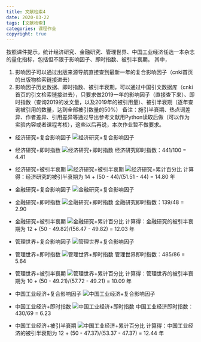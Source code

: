 ```yaml
---
title: 文献检索4
date: 2020-03-22
tags: [文献检索]
categories: 课程作业
copyright: true
---
```

按照课件提示，统计经济研究、金融研究、管理世界、中国工业经济任选一本杂志的量化指标，包括但不限于影响因子、即时指数、被引半衰期。
其中，
1. 影响因子可以通过出版来源导航直接查到最新一年的复合影响因子（cnki首页的出版物检索链接进去）
2. 影响因子历史数据、即时指数、被引半衰期，可以通过中国引文数据库（cnki首页的引文检索链接进去），只要求做2019一年的影响因子（直接查下来）、即时指数（查询2019的发文量，以及2019年的被引用量）、被引半衰期（逐年查询被引用的数量，达到全部被引数量的50%）
备注：施引半衰期、热点词差异、作者差异、引用差异等通过导出参考文献用Python读取后做（可以作为实验内容或者课程考核），这些以后再说，本次作业暂不做要求。

- 经济研究+复合影响因子
![经济研究+复合影响因子](./image/经济研究复合影响因子.jpg)
- 经济研究+即时指数
![经济研究+即时指数](./image/经济研究即时指数.jpg)
经济研究即时指数：441/100 = 4.41
- 经济研究+被引半衰期
![经济研究+被引半衰期](./image/经济研究文献总数和总被引.jpg)
![经济研究+累计百分比](./image/经济研究累计百分比.jpg)
计算得：经济研究的被引半衰期为 14 + (50 - 44)/(51.51 - 44) = 14.80 年

- 金融研究+复合影响因子
![金融研究+复合影响因子](./image/金融研究复合影响因子.jpg)
- 金融研究+即时指数
![金融研究+即时指数](./image/金融研究即时指数.jpg)
金融研究即时指数：139/48 = 2.90
- 金融研究+被引半衰期
![金融研究+累计百分比](./image/金融研究累计百分比.jpg)
计算得：金融研究的被引半衰期为 12 + (50 - 49.82)/(56.47 - 49.82) = 12.03 年

- 管理世界+复合影响因子
![管理世界+复合影响因子](./image/管理世界复合影响因子.jpg)
- 管理世界+即时指数
![管理世界+即时指数](./image/管理世界即时指数.jpg)
管理世界即时指数：485/86 = 5.64
- 管理世界+被引半衰期
![管理世界+累计百分比](./image/管理世界累计百分比.jpg)
计算得：管理世界的被引半衰期为 10 + (50 - 49.21)/(57.72 - 49.21) = 10.09 年

- 中国工业经济+复合影响因子
![中国工业经济+复合影响因子](./image/中国工业经济复合影响因子.jpg)
- 中国工业经济+即时指数
![中国工业经济+即时指数](./image/中国工业经济即时指数.jpg)
中国工业经济即时指数：430/69 = 6.23
- 中国工业经济+被引半衰期
![中国工业经济+累计百分比](./image/中国工业经济累计百分比.jpg)
计算得：中国工业经济的被引半衰期为 12 + (50 - 47.37)/(53.37 - 47.37) = 12.44 年